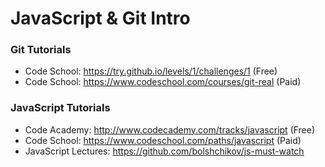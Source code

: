 # JavaScript & Git Intro


### Git Tutorials

- Code School: https://try.github.io/levels/1/challenges/1 (Free)
- Code School: https://www.codeschool.com/courses/git-real (Paid)


### JavaScript Tutorials

- Code Academy: http://www.codecademy.com/tracks/javascript (Free)
- Code School: https://www.codeschool.com/paths/javascript (Paid)
- JavaScript Lectures: https://github.com/bolshchikov/js-must-watch
